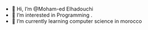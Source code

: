 - 👋 Hi, I’m @Moham-ed Elhadouchi
- 👀 I’m interested in Programming .
- 🌱 I’m currently learning computer science in morocco



